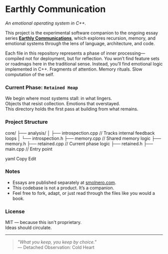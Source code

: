 # Earthly Communication

_An emotional operating system in C++._

This project is the experimental software companion to the ongoing essay series [**Earthly Communications**](https://smolnero.com), which explores recursion, memory, and emotional systems through the lens of language, architecture, and code.

Each file in this repository represents a phase of inner processing—compiled not for deployment, but for reflection. You won’t find feature sets or roadmaps here in the traditional sense. Instead, you’ll find emotional logic implemented in C++. Fragments of attention. Memory rituals. Slow computation of the self.

### Current Phase: `Retained Heap`
We begin where most systems stall: in what lingers.  
Objects that resist collection. Emotions that overstayed.  
This directory holds the first pass at building from what remains.

### Project Structure
core/
├── analysis/
│ ├── introspection.cpp // Tracks internal feedback loops
│ └── introspection.h
├── memory.cpp // Shared memory logic
├── memory.h
├── retained.cpp // Current phase logic
├── retained.h
├── main.cpp // Entry point

yaml
Copy
Edit

### Notes
- Essays are published separately at [smolnero.com](https://smolnero.com).
- This codebase is not a product. It’s a companion.
- Feel free to fork, adapt, or just read through the files like you would a book.

### License
MIT — because this isn't proprietary.  
Ideas should circulate.

---

> _"What you keep, you keep by choice."_  
> — Detached Observation: Cold Heart
